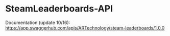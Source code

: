 # SteamLeaderboards-API
Documentation (update 10/16): https://app.swaggerhub.com/apis/ARTechnology/steam-leaderboards/1.0.0
